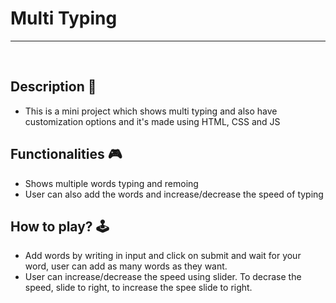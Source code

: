 # **Multi Typing**

---

<br>

## **Description 📃**

- This is a mini project which shows multi typing and also have customization options and it's made
  using HTML, CSS and JS

## **Functionalities 🎮**

- Shows multiple words typing and remoing
- User can also add the words and increase/decrease the speed of typing </br>

## **How to play? 🕹️**

- Add words by writing in input and click on submit and wait for your word, user can add as many
  words as they want.
- User can increase/decrease the speed using slider. To decrase the speed, slide to right, to
  increase the spee slide to right.

</br>
